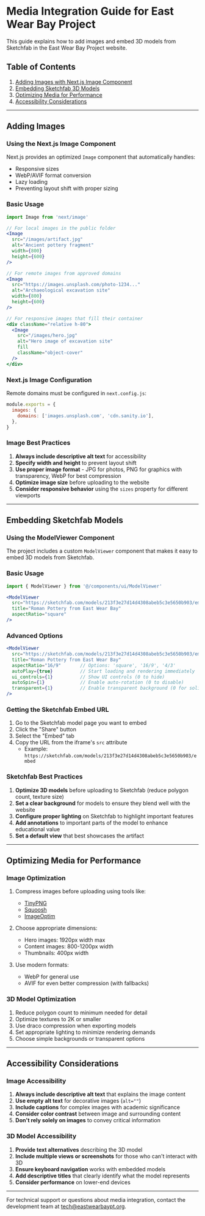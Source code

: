 # Media Integration Guide for East Wear Bay Project

This guide explains how to add images and embed 3D models from Sketchfab in the East Wear Bay Project website.

## Table of Contents
1. [Adding Images with Next.js Image Component](#adding-images)
2. [Embedding Sketchfab 3D Models](#embedding-sketchfab-models)
3. [Optimizing Media for Performance](#optimizing-media)
4. [Accessibility Considerations](#accessibility)

---

## Adding Images

### Using the Next.js Image Component

Next.js provides an optimized `Image` component that automatically handles:
- Responsive sizes
- WebP/AVIF format conversion
- Lazy loading
- Preventing layout shift with proper sizing

### Basic Usage

```jsx
import Image from 'next/image'

// For local images in the public folder
<Image 
  src="/images/artifact.jpg" 
  alt="Ancient pottery fragment" 
  width={800} 
  height={600} 
/>

// For remote images from approved domains
<Image 
  src="https://images.unsplash.com/photo-1234..." 
  alt="Archaeological excavation site" 
  width={800} 
  height={600} 
/>

// For responsive images that fill their container
<div className="relative h-80">
  <Image 
    src="/images/hero.jpg" 
    alt="Hero image of excavation site" 
    fill 
    className="object-cover" 
  />
</div>
```

### Next.js Image Configuration

Remote domains must be configured in `next.config.js`:

```javascript
module.exports = {
  images: {
    domains: ['images.unsplash.com', 'cdn.sanity.io'],
  },
}
```

### Image Best Practices

1. **Always include descriptive alt text** for accessibility
2. **Specify width and height** to prevent layout shift
3. **Use proper image format** - JPG for photos, PNG for graphics with transparency, WebP for best compression
4. **Optimize image size** before uploading to the website
5. **Consider responsive behavior** using the `sizes` property for different viewports

---

## Embedding Sketchfab Models

### Using the ModelViewer Component

The project includes a custom `ModelViewer` component that makes it easy to embed 3D models from Sketchfab.

### Basic Usage

```jsx
import { ModelViewer } from '@/components/ui/ModelViewer'

<ModelViewer 
  src="https://sketchfab.com/models/213f3e27d14d4308abeb5c3e5650b903/embed" 
  title="Roman Pottery from East Wear Bay"
  aspectRatio="square"
/>
```

### Advanced Options

```jsx
<ModelViewer 
  src="https://sketchfab.com/models/213f3e27d14d4308abeb5c3e5650b903/embed" 
  title="Roman Pottery from East Wear Bay"
  aspectRatio="16/9"       // Options: 'square', '16/9', '4/3'
  autoPlay={true}          // Start loading and rendering immediately
  ui_controls={1}          // Show UI controls (0 to hide)
  autoSpin={1}             // Enable auto-rotation (0 to disable)
  transparent={1}          // Enable transparent background (0 for solid)
/>
```

### Getting the Sketchfab Embed URL

1. Go to the Sketchfab model page you want to embed
2. Click the "Share" button
3. Select the "Embed" tab
4. Copy the URL from the iframe's `src` attribute
   - Example: `https://sketchfab.com/models/213f3e27d14d4308abeb5c3e5650b903/embed`

### Sketchfab Best Practices

1. **Optimize 3D models** before uploading to Sketchfab (reduce polygon count, texture size)
2. **Set a clear background** for models to ensure they blend well with the website
3. **Configure proper lighting** on Sketchfab to highlight important features
4. **Add annotations** to important parts of the model to enhance educational value
5. **Set a default view** that best showcases the artifact

---

## Optimizing Media for Performance

### Image Optimization

1. Compress images before uploading using tools like:
   - [TinyPNG](https://tinypng.com/)
   - [Squoosh](https://squoosh.app/)
   - [ImageOptim](https://imageoptim.com/)

2. Choose appropriate dimensions:
   - Hero images: 1920px width max
   - Content images: 800-1200px width
   - Thumbnails: 400px width

3. Use modern formats:
   - WebP for general use
   - AVIF for even better compression (with fallbacks)

### 3D Model Optimization

1. Reduce polygon count to minimum needed for detail
2. Optimize textures to 2K or smaller
3. Use draco compression when exporting models
4. Set appropriate lighting to minimize rendering demands
5. Choose simple backgrounds or transparent options

---

## Accessibility Considerations

### Image Accessibility

1. **Always include descriptive alt text** that explains the image content
2. **Use empty alt text** for decorative images (`alt=""`)
3. **Include captions** for complex images with academic significance
4. **Consider color contrast** between image and surrounding content
5. **Don't rely solely on images** to convey critical information

### 3D Model Accessibility

1. **Provide text alternatives** describing the 3D model
2. **Include multiple views or screenshots** for those who can't interact with 3D
3. **Ensure keyboard navigation** works with embedded models
4. **Add descriptive titles** that clearly identify what the model represents
5. **Consider performance** on lower-end devices

---

For technical support or questions about media integration, contact the development team at tech@eastwearbaypt.org.